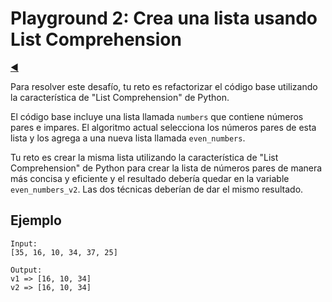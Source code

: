 # Playground 2: Crea una lista usando List Comprehension

[◀️](./../README.md)

Para resolver este desafío, tu reto es refactorizar el código base utilizando la característica de "List Comprehension" de Python.

El código base incluye una lista llamada `numbers` que contiene números pares e impares. El algoritmo actual selecciona los números pares de esta lista y los agrega a una nueva lista llamada `even_numbers`.

Tu reto es crear la misma lista utilizando la característica de "List Comprehension" de Python para crear la lista de números pares de manera más concisa y eficiente y el resultado debería quedar en la variable `even_numbers_v2`. Las dos técnicas deberían de dar el mismo resultado.

## Ejemplo

```text
Input:
[35, 16, 10, 34, 37, 25]

Output:
v1 => [16, 10, 34]
v2 => [16, 10, 34]
```
